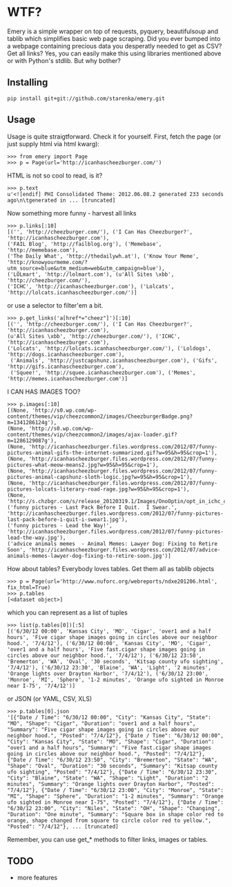 # WTF?

Emery is a simple wrapper on top of requests, pyquery, beautifulsoup and tablib which simplifies basic web page scraping. Did you ever bumped into a webpage containing precious data you desperatly needed to get as CSV? Get all links? Yes, you can easily make this using libraries mentioned above or with Python's stdlib. But why bother?

## Installing

    pip install git+git://github.com/starenka/emery.git

## Usage

Usage is quite straigtforward. Check it for yourself. First, fetch the page (or just supply html via html kwarg):

    >>> from emery import Page
    >>> p = Page(url='http://icanhascheezburger.com/')

HTML is not so cool to read, is it?

    >>> p.text
    u'<![endif] PHI Consolidated Theme: 2012.06.08.2 generated 233 seconds ago\n\tgenerated in ... [truncated]

Now something more funny - harvest all links

    >>> p.links[:10]
    [('', 'http://cheezburger.com/'), ('I Can Has Cheezburger?', 'http://icanhascheezburger.com'),
    ('FAIL Blog', 'http://failblog.org'), ('Memebase', 'http://memebase.com'),
    ('The Daily What', 'http://thedailywh.at'), ('Know Your Meme', 'http://knowyourmeme.com/?utm_source=blue&utm_medium=web&utm_campaign=blue'),
    ('LOLmart', 'http://lolmart.com'), (u'All Sites \xbb', 'http://cheezburger.com/'),
    ('ICHC', 'http://icanhascheezburger.com'), ('Lolcats', 'http://lolcats.icanhascheezburger.com/')]

or use a selector to filter'em a bit.

    >>> p.get_links('a[href*="cheez"]')[:10]
    [('', 'http://cheezburger.com/'), ('I Can Has Cheezburger?', 'http://icanhascheezburger.com'),
    (u'All Sites \xbb', 'http://cheezburger.com/'), ('ICHC', 'http://icanhascheezburger.com'),
    ('Lolcats', 'http://lolcats.icanhascheezburger.com/'), ('Loldogs', 'http://dogs.icanhascheezburger.com'),
     ('Animals', 'http://justcapshunz.icanhascheezburger.com'), ('Gifs', 'http://gifs.icanhascheezburger.com'),
     ('Squee!', 'http://squee.icanhascheezburger.com'), ('Memes', 'http://memes.icanhascheezburger.com')]

I CAN HAS IMAGES TOO?

    >>> p.images[:10]
    [(None, 'http://s0.wp.com/wp-content/themes/vip/cheezcommon2/images/CheezburgerBadge.png?m=1341286124g'),
    (None, 'http://s0.wp.com/wp-content/themes/vip/cheezcommon2/images/ajax-loader.gif?m=1286129087g'),
    (None, 'http://icanhascheezburger.files.wordpress.com/2012/07/funny-pictures-animal-gifs-the-internet-summarized.gif?w=95&h=95&crop=1'),
    (None, 'http://icanhascheezburger.files.wordpress.com/2012/07/funny-pictures-what-meow-means2.jpg?w=95&h=95&crop=1'),
    (None, 'http://icanhascheezburger.files.wordpress.com/2012/07/funny-pictures-animal-capshunz-sloth-logic.jpg?w=95&h=95&crop=1'),
    (None, 'http://icanhascheezburger.files.wordpress.com/2012/07/funny-pictures-lolcats-literary-road-rage.jpg?w=95&h=95&crop=1'),
    (None, 'http://s.chzbgr.com/s/release_20120319.1/Images/OnoOptin/opt_in_ichc_option3.jpg'),
    ('funny pictures - Last Pack Before I Quit.  I Swear.', 'http://icanhascheezburger.files.wordpress.com/2012/07/funny-pictures-last-pack-before-i-quit-i-swear1.jpg'),
    ('funny pictures - Lead the Way!', 'http://icanhascheezburger.files.wordpress.com/2012/07/funny-pictures-lead-the-way.jpg'),
    ('advice animals memes  - Animal Memes: Lawyer Dog: Fixing to Retire Soon', 'http://icanhascheezburger.files.wordpress.com/2012/07/advice-animals-memes-lawyer-dog-fixing-to-retire-soon.jpg')]

How about tables? Everybody loves tables. Get them all as tablib objects

    >>> p = Page(url='http://www.nuforc.org/webreports/ndxe201206.html', fix_html=True)
    >>> p.tables
    [<dataset object>]

which you can represent as a list of tuples

    >>> list(p.tables[0])[:5]
    [('6/30/12 00:00', 'Kansas City', 'MO', 'Cigar', 'over1 and a half hours', 'Five cigar shape images going in circles above our neighbor hood.', '7/4/12'), ('6/30/12 00:00', 'Kansas City', 'MO', 'Cigar', 'over1 and a half hours', 'Five fast.cigar shape images going in circles above our neighbor hood.', '7/4/12'), ('6/30/12 23:50', 'Bremerton', 'WA', 'Oval', '30 seconds', 'Kitsap county ufo sighting', '7/4/12'), ('6/30/12 23:30', 'Blaine', 'WA', 'Light', '2 minutes', 'Orange lights over Drayton Harbor', '7/4/12'), ('6/30/12 23:00', 'Monroe', 'MI', 'Sphere', '1-2 minutes', 'Orange ufo sighted in Monroe near I-75', '7/4/12')]

or JSON (or YAML, CSV, XLS)

    >>> p.tables[0].json
    '[{"Date / Time": "6/30/12 00:00", "City": "Kansas City", "State": "MO", "Shape": "Cigar", "Duration": "over1 and a half hours", "Summary": "Five cigar shape images going in circles above our neighbor hood.", "Posted": "7/4/12"}, {"Date / Time": "6/30/12 00:00", "City": "Kansas City", "State": "MO", "Shape": "Cigar", "Duration": "over1 and a half hours", "Summary": "Five fast.cigar shape images going in circles above our neighbor hood.", "Posted": "7/4/12"}, {"Date / Time": "6/30/12 23:50", "City": "Bremerton", "State": "WA", "Shape": "Oval", "Duration": "30 seconds", "Summary": "Kitsap county ufo sighting", "Posted": "7/4/12"}, {"Date / Time": "6/30/12 23:30", "City": "Blaine", "State": "WA", "Shape": "Light", "Duration": "2 minutes", "Summary": "Orange lights over Drayton Harbor", "Posted": "7/4/12"}, {"Date / Time": "6/30/12 23:00", "City": "Monroe", "State": "MI", "Shape": "Sphere", "Duration": "1-2 minutes", "Summary": "Orange ufo sighted in Monroe near I-75", "Posted": "7/4/12"}, {"Date / Time": "6/30/12 23:00", "City": "Niles", "State": "OH", "Shape": "Changing", "Duration": "One minute", "Summary": "Square box in shape color red to orange, shape changed from square to circle color red to yellow.", "Posted": "7/4/12"}, ... [truncated]

Remember, you can use get_* methods to filter links, images or tables.

## TODO
- more features